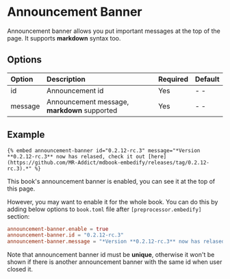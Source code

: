 # Announcement Banner

Announcement banner allows you put important messages at the top of the page. It supports **markdown** syntax too.

## Options

| Option  | Description                                  | Required | Default |
| :------ | :------------------------------------------- | :------- | :------ |
| id      | Announcement id                              | Yes      | - -     |
| message | Announcement message, **markdown** supported | Yes      | - -     |

## Example

<!-- embed ignore begin -->

```text
{% embed announcement-banner id="0.2.12-rc.3" message="*Version **0.2.12-rc.3** now has relased, check it out [here](https://github.com/MR-Addict/mdbook-embedify/releases/tag/0.2.12-rc.3).*" %}
```

<!-- embed ignore end -->

This book's announcement banner is enabled, you can see it at the top of this page.

However, you may want to enable it for the whole book. You can do this by adding below options to `book.toml` file after `[preprocessor.embedify]` section:

```toml
announcement-banner.enable = true
announcement-banner.id = "0.2.12-rc.3"
announcement-banner.message = "*Version **0.2.12-rc.3** now has relased, check it out [here](https://github.com/MR-Addict/mdbook-embedify/releases/tag/0.2.12-rc.3).*"
```

Note that announcement banner id must be **unique**, otherwise it won't be shown if there is another announcement banner with the same id when user closed it.
